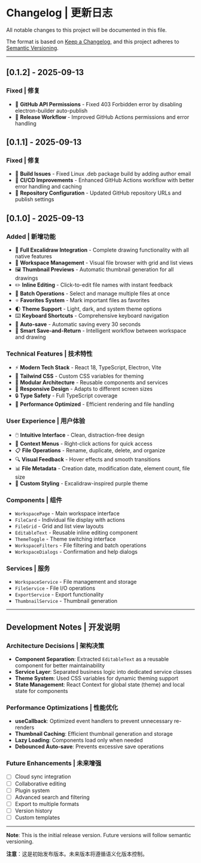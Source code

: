 # Changelog | 更新日志

All notable changes to this project will be documented in this file.

The format is based on [Keep a Changelog](https://keepachangelog.com/en/1.0.0/),
and this project adheres to [Semantic Versioning](https://semver.org/spec/v2.0.0.html).

---

## [0.1.2] - 2025-09-13

### Fixed | 修复
- 🔧 **GitHub API Permissions** - Fixed 403 Forbidden error by disabling electron-builder auto-publish
- 🔧 **Release Workflow** - Improved GitHub Actions permissions and error handling

## [0.1.1] - 2025-09-13

### Fixed | 修复
- 🔧 **Build Issues** - Fixed Linux .deb package build by adding author email
- 🔧 **CI/CD Improvements** - Enhanced GitHub Actions workflow with better error handling and caching
- 🔧 **Repository Configuration** - Updated GitHub repository URLs and publish settings

## [0.1.0] - 2025-09-13

### Added | 新增功能
- 🎨 **Full Excalidraw Integration** - Complete drawing functionality with all native features
- 📁 **Workspace Management** - Visual file browser with grid and list views
- 🖼️ **Thumbnail Previews** - Automatic thumbnail generation for all drawings
- ✏️ **Inline Editing** - Click-to-edit file names with instant feedback
- 🎯 **Batch Operations** - Select and manage multiple files at once
- ⭐ **Favorites System** - Mark important files as favorites
- 🌓 **Theme Support** - Light, dark, and system theme options
- ⌨️ **Keyboard Shortcuts** - Comprehensive keyboard navigation
- 💾 **Auto-save** - Automatic saving every 30 seconds
- 🔄 **Smart Save-and-Return** - Intelligent workflow between workspace and drawing

### Technical Features | 技术特性
- ⚡ **Modern Tech Stack** - React 18, TypeScript, Electron, Vite
- 🎨 **Tailwind CSS** - Custom CSS variables for theming
- 🧩 **Modular Architecture** - Reusable components and services
- 📱 **Responsive Design** - Adapts to different screen sizes
- 🔒 **Type Safety** - Full TypeScript coverage
- 🚀 **Performance Optimized** - Efficient rendering and file handling

### User Experience | 用户体验
- 🖱️ **Intuitive Interface** - Clean, distraction-free design
- 🎯 **Context Menus** - Right-click actions for quick access
- 📋 **File Operations** - Rename, duplicate, delete, and organize
- 🔍 **Visual Feedback** - Hover effects and smooth transitions
- 📊 **File Metadata** - Creation date, modification date, element count, file size
- 🎨 **Custom Styling** - Excalidraw-inspired purple theme

### Components | 组件
- `WorkspacePage` - Main workspace interface
- `FileCard` - Individual file display with actions
- `FileGrid` - Grid and list view layouts
- `EditableText` - Reusable inline editing component
- `ThemeToggle` - Theme switching interface
- `WorkspaceFilters` - File filtering and batch operations
- `WorkspaceDialogs` - Confirmation and help dialogs

### Services | 服务
- `WorkspaceService` - File management and storage
- `FileService` - File I/O operations
- `ExportService` - Export functionality
- `ThumbnailService` - Thumbnail generation

---

## Development Notes | 开发说明

### Architecture Decisions | 架构决策
- **Component Separation**: Extracted `EditableText` as a reusable component for better maintainability
- **Service Layer**: Separated business logic into dedicated service classes
- **Theme System**: Used CSS variables for dynamic theming support
- **State Management**: React Context for global state (theme) and local state for components

### Performance Optimizations | 性能优化
- **useCallback**: Optimized event handlers to prevent unnecessary re-renders
- **Thumbnail Caching**: Efficient thumbnail generation and storage
- **Lazy Loading**: Components load only when needed
- **Debounced Auto-save**: Prevents excessive save operations

### Future Enhancements | 未来增强
- [ ] Cloud sync integration
- [ ] Collaborative editing
- [ ] Plugin system
- [ ] Advanced search and filtering
- [ ] Export to multiple formats
- [ ] Version history
- [ ] Custom templates

---

**Note**: This is the initial release version. Future versions will follow semantic versioning.

**注意**：这是初始发布版本。未来版本将遵循语义化版本控制。
